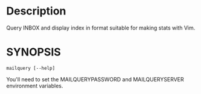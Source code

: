 # Description

Query INBOX and display index in format suitable for making stats with Vim.

# SYNOPSIS

```
mailquery [--help]
```

You'll need to set the MAILQUERYPASSWORD and MAILQUERYSERVER environment
variables.
